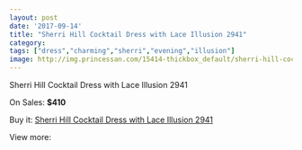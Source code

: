 ```yaml
---
layout: post
date: '2017-09-14'
title: "Sherri Hill Cocktail Dress with Lace Illusion 2941"
category: 
tags: ["dress","charming","sherri","evening","illusion"]
image: http://img.princessan.com/15414-thickbox_default/sherri-hill-cocktail-dress-with-lace-illusion-2941.jpg
---
```

Sherri Hill Cocktail Dress with Lace Illusion 2941

On Sales: **$410**
<a href="https://www.princessan.com/en/7182-sherri-hill-cocktail-dress-with-lace-illusion-2941.html"><amp-img layout="responsive" width="600" height="600" src="//img.princessan.com/15414-thickbox_default/sherri-hill-cocktail-dress-with-lace-illusion-2941.jpg" alt="Sherri Hill Cocktail Dress with Lace Illusion 2941 0" /></a>
<a href="https://www.princessan.com/en/7182-sherri-hill-cocktail-dress-with-lace-illusion-2941.html"><amp-img layout="responsive" width="600" height="600" src="//img.princessan.com/15417-thickbox_default/sherri-hill-cocktail-dress-with-lace-illusion-2941.jpg" alt="Sherri Hill Cocktail Dress with Lace Illusion 2941 1" /></a>
<a href="https://www.princessan.com/en/7182-sherri-hill-cocktail-dress-with-lace-illusion-2941.html"><amp-img layout="responsive" width="600" height="600" src="//img.princessan.com/15416-thickbox_default/sherri-hill-cocktail-dress-with-lace-illusion-2941.jpg" alt="Sherri Hill Cocktail Dress with Lace Illusion 2941 2" /></a>
<a href="https://www.princessan.com/en/7182-sherri-hill-cocktail-dress-with-lace-illusion-2941.html"><amp-img layout="responsive" width="600" height="600" src="//img.princessan.com/15415-thickbox_default/sherri-hill-cocktail-dress-with-lace-illusion-2941.jpg" alt="Sherri Hill Cocktail Dress with Lace Illusion 2941 3" /></a>

Buy it: [Sherri Hill Cocktail Dress with Lace Illusion 2941](https://www.princessan.com/en/7182-sherri-hill-cocktail-dress-with-lace-illusion-2941.html "Sherri Hill Cocktail Dress with Lace Illusion 2941")

View more: [](https://www.princessan.com/en/- "")